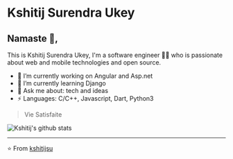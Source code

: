# Kshitij Surendra Ukey 

## Namaste 🙏, 
This is Kshitij Surendra Ukey, I'm a software engineer 👨‍💻 who is passionate about web and mobile technologies and open source. 

- 🔭 I’m currently working on Angular and Asp.net
- 🌱 I’m currently learning Django
- 💬 Ask me about: tech and ideas
-  ⚡ Languages: C/C++, Javascript, Dart, Python3

> Vie Satisfaite

![Kshitij's github stats](https://github-readme-stats.vercel.app/api?username=kshitijsu)

---
⭐️ From [kshitijsu](https://github.com/kshitijsu)
